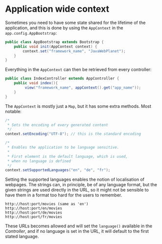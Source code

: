 # Application wide context

Sometimes you need to have some state shared for the lifetime of the application,
and this is done by using the `AppContext` in the `app.config.AppBootstrap`:

```java
public class AppBootstrap extends Bootstrap {
    public void init(AppContext context) {
        context.set("framework_name", "JavaWebPlanet");
    }
}
```
Everything in the `AppContext` can then be retrieved from every controller:

```java
public class IndexController extends AppController {
    public void index(){
         view("framework_name", appContext().get("app_name"));
    }
}
```

The `AppContext` is mostly just a `Map`, but it has some extra methods. Most notable:

```java
/*
 * Sets the encoding of every generated content
 */
context.setEncoding("UTF-8"); // this is the standard encoding

/*
 * Enables the application to be language sensitive.
 * 
 * First element is the default language, which is used,
 * when no language is defined
 */
context.setSupportedLanguages("en", "de", "fr");
```

Setting the supported languages enables the notion of localisation of webpages.
The strings can, in principle, be of any language format, but the given strings are used directly in the URL,
so it might not be sensible to have them in a format too hard for the users to remember.

```
http://host:port/movies (same as 'en')
http://host:port/en/movies
http://host:port/de/movies
http://host:port/fr/movies
```
These URLs becomes allowed and will set the `language()` available in the *Controller*, and if no language is set in the URL, it will default to the first stated language.